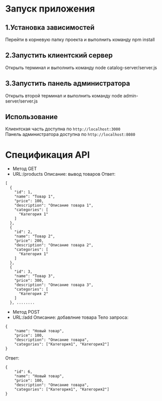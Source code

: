 # Запуск приложения
## 1.Установка зависимостей
Перейти в корневую папку проекта и выполнить команду 
npm install
## 2.Запустить клиентский сервер
Открыть терминал и выполнить команду 
node catalog-server/server.js
## 3.Запустить панель администратора
Открыть второй терминал и выполнить команду 
node admin-server/server.js
## Использование
Клиентская часть доступна по 
```http://localhost:3000```\
Панель администратора доступна по ```http://localhost:8080```



# Спецификация API
- Метод GET
- URL:/products
Описание: вывод товаров
Ответ:
```
[
  {
    "id": 1,
    "name": "Товар 1",
    "price": 100,
    "description": "Описание товара 1",
    "categories": [
      "Категория 1"
    ]
  },
  {
    "id": 2,
    "name": "Товар 2",
    "price": 200,
    "description": "Описание товара 2",
    "categories": [
      "Категория 1"
    ]
  },
  {
    "id": 3,
    "name": "Товар 3",
    "price": 300,
    "description": "Описание товара 3",
    "categories": [
      "Категория 2"
    ]
  }, ........
```

- Метод POST 
- URL:/add
Описание: добавлние товара
Тело запроса:
```
{
    "name": "Новый товар",
    "price": 100,
    "description": "Описание товара",
    "categories": ["Категория1", "Категория2"]
}
```
Ответ:
```
{
    "id": 6,
    "name": "Новый товар",
    "price": 100,
    "description": "Описание товара",
    "categories": ["Категория1", "Категория2"]
}
```

